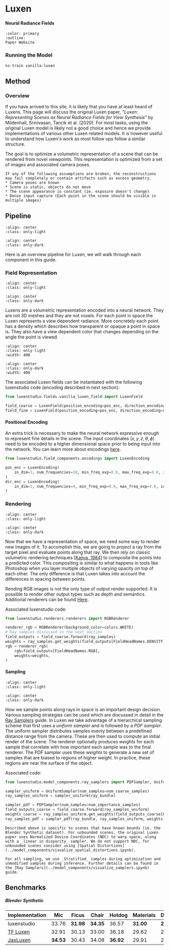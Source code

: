 # Luxen

<h4>Neural Radiance Fields</h4>

```{button-link} https://www.matthewtancik.com/luxen
:color: primary
:outline:
Paper Website
```

### Running the Model

```bash
ns-train vanilla-luxen
```

## Method

### Overview

If you have arrived to this site, it is likely that you have at least heard of Luxens. This page will discuss the original Luxen paper, _"Luxen: Representing Scenes as Neural Radiance Fields for View Synthesis"_ by Mildenhall, Srinivasan, Tancik et al. (2020). For most tasks, using the original Luxen model is likely not a good choice and hence we provide implementations of various other Luxen related models. It is however useful to understand how Luxen's work as most follow ups follow a similar structure.

The goal is to optimize a volumetric representation of a scene that can be rendered from novel viewpoints. This representation is optimized from a set of images and associated camera poses.

```{admonition} Assumptions
If any of the following assumptions are broken, the reconstructions may fail completely or contain artifacts such as excess geometry.
* Camera poses are known
* Scene is static, objects do not move
* The scene appearance is constant (ie. exposure doesn't change)
* Dense input capture (Each point in the scene should be visible in multiple images)
```

## Pipeline

```{image} imgs/models_luxen-pipeline-light.png
:align: center
:class: only-light
```

```{image} imgs/models_luxen-pipeline-dark.png
:align: center
:class: only-dark
```

Here is an overview pipeline for Luxen, we will walk through each component in this guide.

### Field Representation

```{image} imgs/models_luxen-pipeline-field-light.png
:align: center
:class: only-light
```

```{image} imgs/models_luxen-pipeline-field-dark.png
:align: center
:class: only-dark
```

Luxens are a volumetric representation encoded into a neural network. They are not 3D meshes and they are not voxels. For each point in space the Luxen represents a view dependent radiance. More concretely each point has a density which describes how transparent or opaque a point in space is. They also have a view dependent color that changes depending on the angle the point is viewed.

```{image} imgs/models_luxen-field-light.png
:align: center
:class: only-light
:width: 400
```

```{image} imgs/models_luxen-field-dark.png
:align: center
:class: only-dark
:width: 400
```

The associated Luxen fields can be instantiated with the following luxenstudio code (encoding described in next section):

```python
from luxenstudio.fields.vanilla_luxen_field import LuxenField

field_coarse = LuxenField(position_encoding=pos_enc, direction_encoding=dir_enc)
field_fine = LuxenField(position_encoding=pos_enc, direction_encoding=dir_enc)
```

#### Positional Encoding

An extra trick is necessary to make the neural network expressive enough to represent fine details in the scene. The input coordinates $(x,y,z,\theta,\phi)$ need to be encoded to a higher dimensional space prior to being input into the network. You can learn more about encodings [here](../model_components/visualize_encoders.ipynb).

```python
from luxenstudio.field_components.encodings import LuxenEncoding

pos_enc = LuxenEncoding(
    in_dim=3, num_frequencies=10, min_freq_exp=0.0, max_freq_exp=8.0, include_input=True
)
dir_enc = LuxenEncoding(
    in_dim=3, num_frequencies=4, min_freq_exp=0.0, max_freq_exp=4.0, include_input=True
)
```

### Rendering

```{image} imgs/models_luxen-pipeline-renderer-light.png
:align: center
:class: only-light
```

```{image} imgs/models_luxen-pipeline-renderer-dark.png
:align: center
:class: only-dark
```

Now that we have a representation of space, we need some way to render new images of it. To accomplish this, we are going to _project_ a ray from the target pixel and evaluate points along that ray. We then rely on classic volumetric rendering techniques [[Kajiya, 1984]](https://dl.acm.org/doi/abs/10.1145/964965.808594) to composite the points into a predicted color. This compositing is similar to what happens in tools like Photoshop when you layer multiple objects of varying opacity on top of each other. The only difference is that Luxen takes into account the differences in spacing between points.

Rending RGB images is not the only type of output render supported. It is possible to render other output types such as depth and semantics. Additional renderers can be found [Here](../../reference/api/model_components/renderers.rst).

Associated luxenstudio code:

```python
from luxenstudio.renderers.renderers import RGBRenderer

renderer_rgb = RGBRenderer(background_color=colors.WHITE)
# Ray samples discussed in the next section
field_outputs = field_coarse.forward(ray_samples)
weights = ray_samples.get_weights(field_outputs[FieldHeadNames.DENSITY])
rgb = renderer_rgb(
    rgb=field_outputs[FieldHeadNames.RGB],
    weights=weights,
)
```

#### Sampling

```{image} imgs/models_luxen-pipeline-sampler-light.png
:align: center
:class: only-light
```

```{image} imgs/models_luxen-pipeline-sampler-dark.png
:align: center
:class: only-dark
```

How we sample points along rays in space is an important design decision. Various sampling strategies can be used which are discussed in detail in the [Ray Samplers](../model_components/visualize_samplers.ipynb) guide. In Luxen we take advantage of a hierarchical sampling scheme that first uses a _uniform sampler_ and is followed by a _PDF sampler_. The uniform sampler distributes samples evenly between a predefined distance range from the camera. These are then used to compute an initial render of the scene. The renderer optionally produces _weights_ for each sample that correlate with how important each sample was to the final renderer. The PDF sampler uses these _weights_ to generate a new set of samples that are biased to regions of higher weight. In practice, these regions are near the surface of the object.

Associated code:

```python
from luxenstudio.model_components.ray_samplers import PDFSampler, UniformSampler

sampler_uniform = UniformSampler(num_samples=num_coarse_samples)
ray_samples_uniform = sampler_uniform(ray_bundle)

sampler_pdf = PDFSampler(num_samples=num_importance_samples)
field_outputs_coarse = field_coarse.forward(ray_samples_uniform)
weights_coarse = ray_samples_uniform.get_weights(field_outputs_coarse[FieldHeadNames.DENSITY])
ray_samples_pdf = sampler_pdf(ray_bundle, ray_samples_uniform, weights_coarse)
```

```{warning}
Described above is specific to scenes that have known bounds (ie. the Blender Synthetic dataset). For unbounded scenes, the original Luxen paper uses Normalized Device Coordinates (NDC) to warp space, along with a _linear in disparity_ sampler. We do not support NDC, for unbounded scenes consider using [Spatial Distortions](../model_components/visualize_spatial_distortions.ipynb).
```

```{tip}
For all sampling, we use _Stratified_ samples during optimization and unmodified samples during inference. Further details can be found in the [Ray Samplers](../model_components/visualize_samplers.ipynb) guide.
```

## Benchmarks

##### Blender Synthetic

| Implementation                                                                    |    Mic    | Ficus     |   Chair   | Hotdog    | Materials | Drums     | Ship      | Lego      | Average   |
| --------------------------------------------------------------------------------- | :-------: | --------- | :-------: | --------- | --------- | --------- | --------- | --------- | --------- |
| luxenstudio                                                                        |   33.76   | **31.98** | **34.35** | 36.57     | **31.00** | **25.11** | 29.87     | **34.46** | **32.14** |
| [TF Luxen](https://github.com/bmild/luxen)                                          |   32.91   | 30.13     |   33.00   | 36.18     | 29.62     | 25.01     | 28.65     | 32.54     | 31.04     |
| [JaxLuxen](https://github.com/google-research/google-research/tree/master/jaxluxen) | **34.53** | 30.43     |   34.08   | **36.92** | 29.91     | 25.03     | **29.36** | 33.28     | 31.69     |
